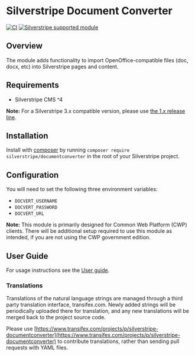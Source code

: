 # Silverstripe Document Converter

[![CI](https://github.com/silverstripe/silverstripe-documentconverter/actions/workflows/ci.yml/badge.svg)](https://github.com/silverstripe/silverstripe-documentconverter/actions/workflows/ci.yml)
[![Silverstripe supported module](https://img.shields.io/badge/silverstripe-supported-0071C4.svg)](https://www.silverstripe.org/software/addons/silverstripe-commercially-supported-module-list/)

## Overview

The module adds functionality to import OpenOffice-compatible files (doc, docx, etc) into Silverstripe pages and content.

## Requirements

 * Silverstripe CMS ^4

**Note:** For a Silverstripe 3.x compatible version, please use [the 1.x release line](https://github.com/silverstripe/silverstripe-documentconverter/tree/1.0).

## Installation

Install with [composer](https://getcomposer.org/) by running `composer require silverstripe/documentconverter` in the root of your Silverstripe project.

## Configuration

You will need to set the following three environment variables:
- `DOCVERT_USERNAME`
- `DOCVERT_PASSWORD`
- `DOCVERT_URL`

**Note:** This module is primarily designed for Common Web Platform (CWP) clients. There will be additional setup required to use this module as intended, if you are not using the CWP government edition.

## User Guide

For usage instructions see the [User guide](docs/en/userguide/index.md).

### Translations

Translations of the natural language strings are managed through a third party translation interface, transifex.com. Newly added strings will be periodically uploaded there for translation, and any new translations will be merged back to the project source code.

Please use [https://www.transifex.com/projects/p/silverstripe-documentconverter](https://www.transifex.com/projects/p/silverstripe-documentconverter) to contribute translations, rather than sending pull requests with YAML files.
